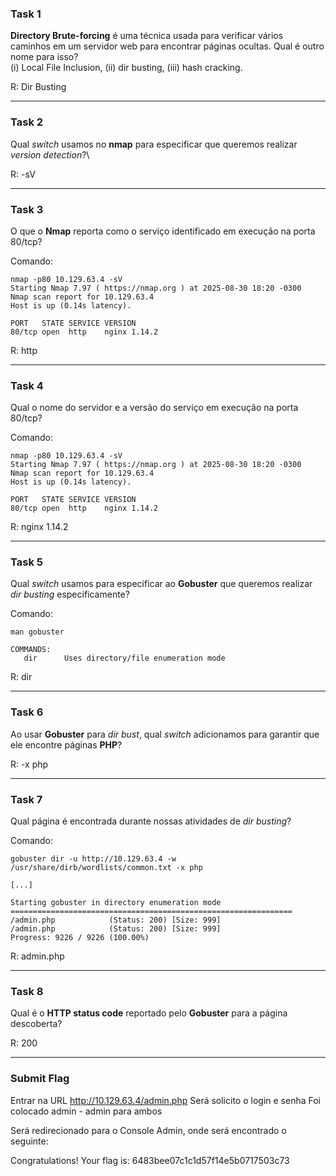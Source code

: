 
### Task 1

**Directory Brute-forcing** é uma técnica usada para verificar vários caminhos em um servidor web para encontrar páginas ocultas. Qual é outro nome para isso?  
(i) Local File Inclusion, (ii) dir busting, (iii) hash cracking.

R: Dir Busting

---

### Task 2

Qual _switch_ usamos no **nmap** para especificar que queremos realizar _version detection_?\

R: -sV

---

### Task 3

O que o **Nmap** reporta como o serviço identificado em execução na porta 80/tcp?

Comando:

```
nmap -p80 10.129.63.4 -sV      
Starting Nmap 7.97 ( https://nmap.org ) at 2025-08-30 18:20 -0300
Nmap scan report for 10.129.63.4
Host is up (0.14s latency).

PORT   STATE SERVICE VERSION
80/tcp open  http    nginx 1.14.2

```

R: http

---

### Task 4

Qual o nome do servidor e a versão do serviço em execução na porta 80/tcp?

Comando:

```
nmap -p80 10.129.63.4 -sV      
Starting Nmap 7.97 ( https://nmap.org ) at 2025-08-30 18:20 -0300
Nmap scan report for 10.129.63.4
Host is up (0.14s latency).

PORT   STATE SERVICE VERSION
80/tcp open  http    nginx 1.14.2

```

R:  nginx 1.14.2

---

### Task 5

Qual _switch_ usamos para especificar ao **Gobuster** que queremos realizar _dir busting_ especificamente?

Comando: 

```
man gobuster 

COMMANDS:
   dir      Uses directory/file enumeration mode
```

R: dir

---

### Task 6

Ao usar **Gobuster** para _dir bust_, qual _switch_ adicionamos para garantir que ele encontre páginas **PHP**?

R: -x php

---

### Task 7

Qual página é encontrada durante nossas atividades de _dir busting_?

Comando:

```
gobuster dir -u http://10.129.63.4 -w /usr/share/dirb/wordlists/common.txt -x php

[...]

Starting gobuster in directory enumeration mode
===============================================================
/admin.php            (Status: 200) [Size: 999]
/admin.php            (Status: 200) [Size: 999]
Progress: 9226 / 9226 (100.00%)

```

R: admin.php

---

### Task 8

Qual é o **HTTP status code** reportado pelo **Gobuster** para a página descoberta?

R: 200

---

### Submit Flag

Entrar na URL http://10.129.63.4/admin.php
Será solicito o login e senha
Foi colocado admin - admin para ambos

Será redirecionado para o Console Admin, onde será encontrado o seguinte:

Congratulations! Your flag is: 6483bee07c1c1d57f14e5b0717503c73